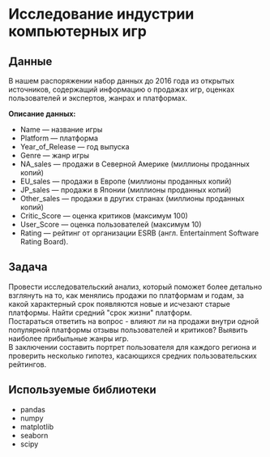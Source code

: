 # Исследование индустрии компьютерных игр

## Данные
В нашем распоряжении набор данных до 2016 года из открытых источников, содержащий информацию о продажах игр, оценках пользователей и экспертов, жанрах и платформах.

**Описание данных:**

- Name — название игры    
- Platform — платформа  
- Year_of_Release — год выпуска   
- Genre — жанр игры 
- NA_sales — продажи в Северной Америке (миллионы проданных копий)  
- EU_sales — продажи в Европе (миллионы проданных копий)  
- JP_sales — продажи в Японии (миллионы проданных копий)
- Other_sales — продажи в других странах (миллионы проданных копий)
- Critic_Score — оценка критиков (максимум 100)
- User_Score — оценка пользователей (максимум 10)
- Rating — рейтинг от организации ESRB (англ. Entertainment Software Rating Board). 

## Задача
Провести исследовательский анализ, который поможет более детально взглянуть на то, как менялись продажи по платформам и годам, за какой характерный срок появляются новые и исчезают старые платформы. Найти средний "срок жизни" платформ.   
Постараться ответить на вопрос - влияют ли на продажи внутри одной популярной платформы отзывы пользователей и критиков? Выявить наиболее прибыльные жанры игр.  
В заключении составить портрет пользователя для каждого региона и проверить несколько гипотез, касающихся средних пользовательских рейтингов.

## Используемые библиотеки

- pandas 
- numpy 
- matplotlib
- seaborn
- scipy
